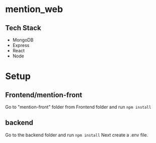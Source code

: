 # mention_web

## Tech Stack
- MongoDB
- Express
- React
- Node

# Setup
## Frontend/mention-front

Go to "mention-front" folder from Frontend folder and run `npm install`

## backend

Go to the backend folder and run `npm install`
Next create a .env file.


